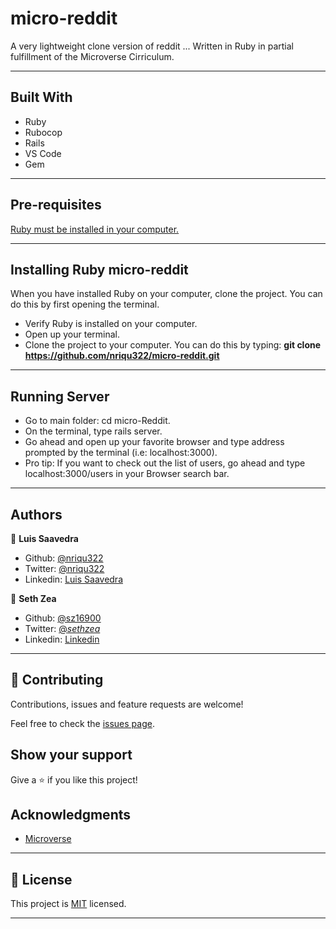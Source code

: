 # micro-reddit

A very lightweight clone version of reddit ... 
Written in Ruby in partial fulfillment of the Microverse Cirriculum.

---

## Built With

- Ruby
- Rubocop
- Rails
- VS Code
- Gem

---

## Pre-requisites

  <a href="https://www.ruby-lang.org/en/documentation/installation/">Ruby must be installed in your computer.</a>

---


## Installing Ruby micro-reddit

When you have installed Ruby on your computer, clone the project. You can do this by first opening the terminal.

* Verify Ruby is installed on your computer.
* Open up your terminal.
* Clone the project to your computer. You can do this by typing: <b>git clone https://github.com/nriqu322/micro-reddit.git</b>

---

## Running Server

* Go to main folder: cd micro-Reddit.
* On the terminal, type rails server.
* Go ahead and open up your favorite browser and type address prompted by the terminal (i.e: localhost:3000).
* Pro tip: If you want to check out the list of users, go ahead and type localhost:3000/users in your Browser search bar.


---

## Authors

👤 **Luis Saavedra**
- Github: [@nriqu322](https://github.com/nriqu322)
- Twitter: [@nriqu322](https://twitter.com/nriqu322)
- Linkedin: [Luis Saavedra](https://linkedin.com/in/luis-saavedra-sanchez/) 


👤 **Seth Zea**

- Github: [@sz16900](https://github.com/sz16900)
- Twitter: [@_sethzea_](https://twitter.com/_sethzea_)
- Linkedin: [Linkedin](https://www.linkedin.com/in/seth-zea/)

---

## 🤝 Contributing

Contributions, issues and feature requests are welcome!

Feel free to check the [issues page](issues/).

## Show your support

Give a ⭐️ if you like this project!

## Acknowledgments

- [Microverse](https://microverse.org)

---

## 📝 License

This project is [MIT](/LICENSE) licensed.

---
